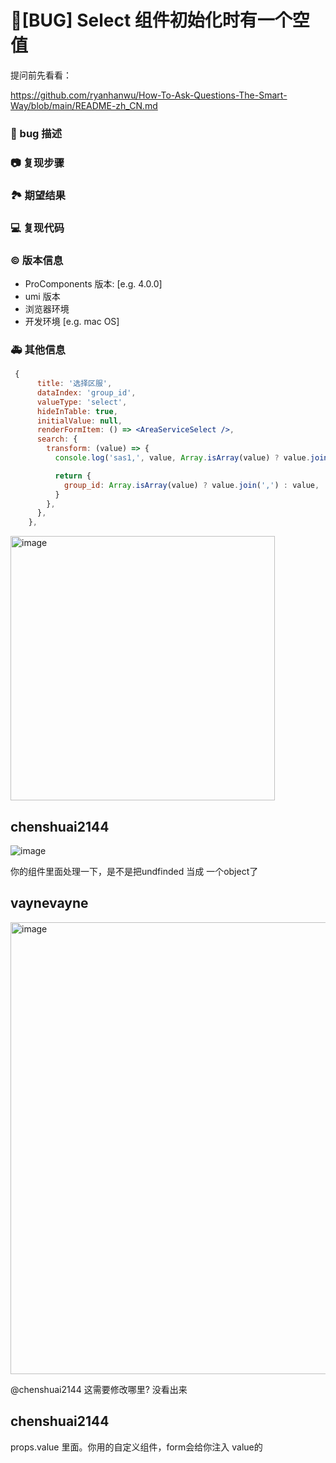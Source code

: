 # 🐛[BUG] Select 组件初始化时有一个空值

提问前先看看：

https://github.com/ryanhanwu/How-To-Ask-Questions-The-Smart-Way/blob/main/README-zh_CN.md

### 🐛 bug 描述

<!--
详细地描述 bug，让大家都能理解
-->

### 📷 复现步骤

<!--
清晰描述复现步骤，让别人也能看到问题，如果可能，尽量提供可执行代码，
如：https://codesandbox.io/ 在此处创建一个 codesandbox，方便我们更快的排查和复现问题
-->

### 🏞 期望结果

<!--
描述你原本期望看到的结果
-->

### 💻 复现代码

<!--
提供可复现的代码，仓库，或线上示例
-->

### © 版本信息

- ProComponents 版本: [e.g. 4.0.0]
- umi 版本
- 浏览器环境
- 开发环境 [e.g. mac OS]

### 🚑 其他信息

<!--
如截图等其他信息可以贴在这里
-->

```jsx
 {
      title: '选择区服',
      dataIndex: 'group_id',
      valueType: 'select',
      hideInTable: true,
      initialValue: null,
      renderFormItem: () => <AreaServiceSelect />,
      search: {
        transform: (value) => {
          console.log('sas1,', value, Array.isArray(value) ? value.join(',') : value)

          return {
            group_id: Array.isArray(value) ? value.join(',') : value,
          }
        },
      },
    },
```

<img width="423" alt="image" src="https://github.com/ant-design/pro-components/assets/124666577/79ae21b4-2a2d-47c7-92bb-35034eb11069">

## chenshuai2144

![image](https://github.com/ant-design/pro-components/assets/8186664/d88f5822-64f1-429d-b12d-a36e897aba18)

你的组件里面处理一下，是不是把undfinded 当成 一个object了

## vaynevayne

<img width="723" alt="image" src="https://github.com/ant-design/pro-components/assets/124666577/d108648d-294b-462a-b612-f5b511431be5">

@chenshuai2144 这需要修改哪里? 没看出来

## chenshuai2144

props.value 里面。你用的自定义组件，form会给你注入 value的
